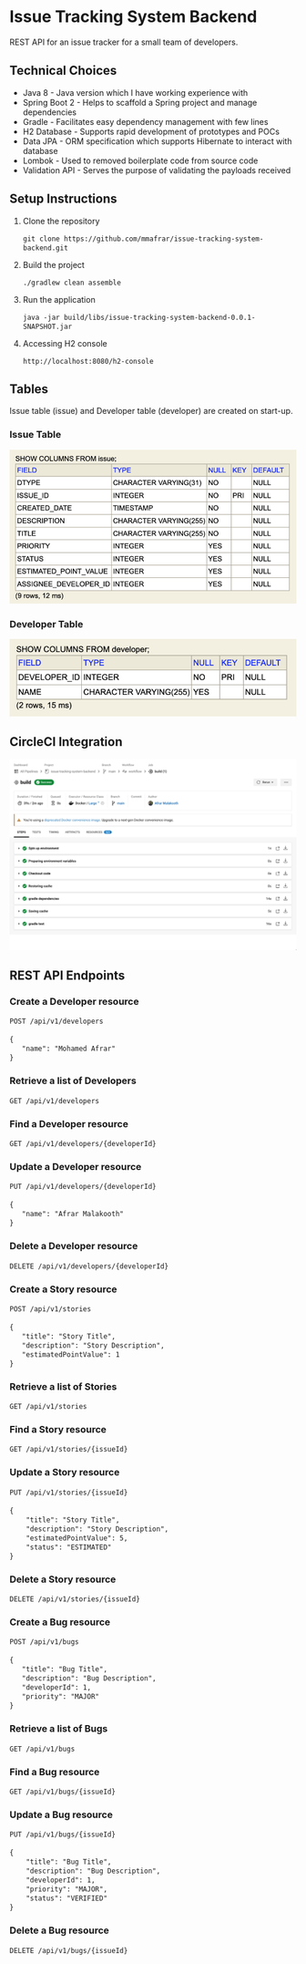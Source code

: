 # Issue Tracking System Backend

REST API for an issue tracker for a small team of developers.

## Technical Choices
* Java 8 - Java version which I have working experience with
* Spring Boot 2 - Helps to scaffold a Spring project and manage dependencies
* Gradle - Facilitates easy dependency management with few lines 
* H2 Database - Supports rapid development of prototypes and POCs
* Data JPA - ORM specification which supports Hibernate to interact with database
* Lombok - Used to removed boilerplate code from source code
* Validation API - Serves the purpose of validating the payloads received

## Setup Instructions
1. Clone the repository
   ```
   git clone https://github.com/mmafrar/issue-tracking-system-backend.git
   ```
2. Build the project
   ```
   ./gradlew clean assemble
   ```
3. Run the application
   ```
   java -jar build/libs/issue-tracking-system-backend-0.0.1-SNAPSHOT.jar
   ```
4. Accessing H2 console
   ```
   http://localhost:8080/h2-console
   ```

## Tables
Issue table (issue) and Developer table (developer) are created on start-up.

### Issue Table
![Issue Table](README/issue-table.png)

### Developer Table
![Developer Table](README/developer-table.png)

## CircleCI Integration
![CircleCI Integration](README/circleci-integration.png)

## REST API Endpoints
### Create a Developer resource
```
POST /api/v1/developers

{
   "name": "Mohamed Afrar"
}
```
### Retrieve a list of Developers
```
GET /api/v1/developers
```
### Find a Developer resource
```
GET /api/v1/developers/{developerId}
```
### Update a Developer resource
```
PUT /api/v1/developers/{developerId}

{
   "name": "Afrar Malakooth"
}
```
### Delete a Developer resource
```
DELETE /api/v1/developers/{developerId}
```
### Create a Story resource
```
POST /api/v1/stories

{
   "title": "Story Title",
   "description": "Story Description",
   "estimatedPointValue": 1
}
```
### Retrieve a list of Stories
```
GET /api/v1/stories
```
### Find a Story resource
```
GET /api/v1/stories/{issueId}
```
### Update a Story resource
```
PUT /api/v1/stories/{issueId}

{
    "title": "Story Title",
    "description": "Story Description",
    "estimatedPointValue": 5,
    "status": "ESTIMATED"
}
```
### Delete a Story resource
```
DELETE /api/v1/stories/{issueId}
```
### Create a Bug resource
```
POST /api/v1/bugs

{
   "title": "Bug Title",
   "description": "Bug Description",
   "developerId": 1,
   "priority": "MAJOR"
}
```
### Retrieve a list of Bugs
```
GET /api/v1/bugs
```
### Find a Bug resource
```
GET /api/v1/bugs/{issueId}
```
### Update a Bug resource
```
PUT /api/v1/bugs/{issueId}

{
    "title": "Bug Title",
    "description": "Bug Description",
    "developerId": 1,
    "priority": "MAJOR",
    "status": "VERIFIED"
}
```
### Delete a Bug resource
```
DELETE /api/v1/bugs/{issueId}
```
